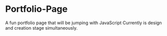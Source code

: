 # Portfolio-Page
A fun portfolio page that will be jumping with JavaScript
Currently is design and creation stage simultaneously. 
